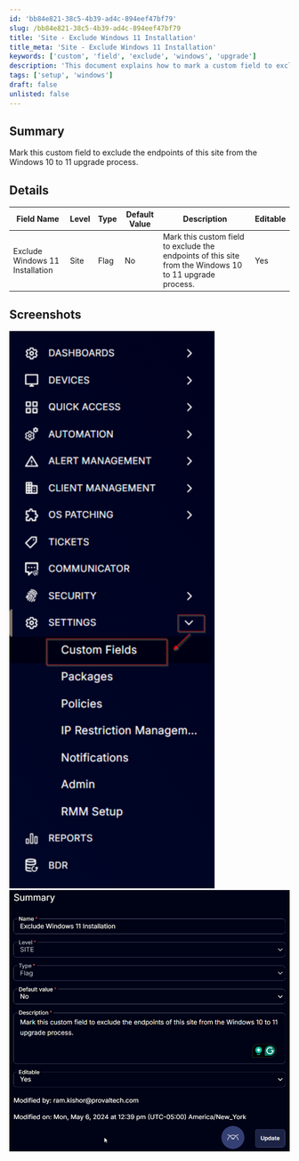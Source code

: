 ```yaml
---
id: 'bb84e821-38c5-4b39-ad4c-894eef47bf79'
slug: /bb84e821-38c5-4b39-ad4c-894eef47bf79
title: 'Site - Exclude Windows 11 Installation'
title_meta: 'Site - Exclude Windows 11 Installation'
keywords: ['custom', 'field', 'exclude', 'windows', 'upgrade']
description: 'This document explains how to mark a custom field to exclude the endpoints of a site from the Windows 10 to 11 upgrade process. It provides details on the field name, type, default value, and editable status, along with screenshots for better understanding.'
tags: ['setup', 'windows']
draft: false
unlisted: false
---
```


## Summary

Mark this custom field to exclude the endpoints of this site from the Windows 10 to 11 upgrade process.

## Details

| Field Name                          | Level | Type | Default Value | Description                                                                                          | Editable |
|-------------------------------------|-------|------|---------------|------------------------------------------------------------------------------------------------------|----------|
| Exclude Windows 11 Installation     | Site  | Flag | No            | Mark this custom field to exclude the endpoints of this site from the Windows 10 to 11 upgrade process. | Yes      |

## Screenshots

![Screenshot 1](../../../static/img/docs/bb84e821-38c5-4b39-ad4c-894eef47bf79/image_1.png)  
![Screenshot 2](../../../static/img/docs/bb84e821-38c5-4b39-ad4c-894eef47bf79/image_2.png)

